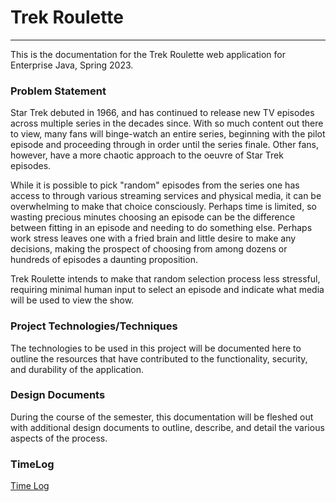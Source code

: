# Trek Roulette

---
This is the documentation for the Trek Roulette web application for Enterprise Java, Spring 2023.

### Problem Statement

Star Trek debuted in 1966, and has continued to release new TV episodes across multiple series in the decades since.  With so much content out there to view, many fans will binge-watch an entire series, beginning with the pilot episode and proceeding through in order until the series finale.  Other fans, however, have a more chaotic approach to the oeuvre of Star Trek episodes.

While it is possible to pick "random" episodes from the series one has access to through various streaming services and physical media, it can be overwhelming to make that choice consciously.  Perhaps time is limited, so wasting precious minutes choosing an episode can be the difference between fitting in an episode and needing to do something else.  Perhaps work stress leaves one with a fried brain and little desire to make any decisions, making the prospect of choosing from among dozens or hundreds of episodes a daunting proposition.

Trek Roulette intends to make that random selection process less stressful, requiring minimal human input to select an episode and indicate what media will be used to view the show.
### Project Technologies/Techniques

The technologies to be used in this project will be documented here to outline the resources that have contributed to the functionality, security, and durability of the application.

### Design Documents

During the course of the semester, this documentation will be fleshed out with additional design documents to outline, describe, and detail the various aspects of the process.

### TimeLog

[Time Log](timeLog.md) 